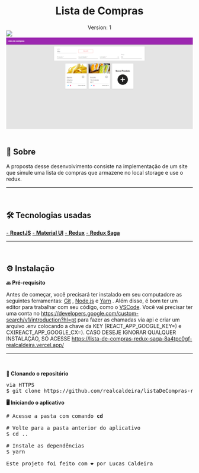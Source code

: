 <div align="center"><h1><strong>Lista de Compras</strong></h1> Version: 1 </div>

<img src="./src/assets/imagem1.PNG" width="1080">
<img src="./src/assets/imagem2.PNG" width="1080">

<br>
<br>
<strong><h2>🎯 Sobre</h2></strong>

<p>A proposta desse desenvolvimento consiste na implementação de um site que simule uma lista de compras que armazene no local storage e use o redux.</p>

<hr/>
<br>
 <strong><h2>🛠️ Tecnologias usadas</h2></strong>
<p></p>

[- <strong>ReactJS</strong>](https://pt-br.reactjs.org/)
[- <strong>Material UI</strong>](https://v3.mui.com/)
[- <strong>Redux</strong>](https://redux.js.org/)
[- <strong>Redux Saga</strong>](https://redux-saga.js.org/)

<hr/>
<br>
<strong><h2>⚙️ Instalação</h2> </strong>

</hr>

<strong>🔙 Pré-requisito </strong>

Antes de começar, você precisará ter instalado em seu computadore as seguintes ferramentas: [Git](https://git-scm.com/) , [Node.js](https://nodejs.org/en/) e [Yarn](https://yarnpkg.com/) .
Além disso, é bom ter um editor para trabalhar com seu código, como o [VSCode](https://code.visualstudio.com/).
Você vai precisar ter uma conta no https://developers.google.com/custom-search/v1/introduction?hl=pt para fazer as chamadas via api e criar um arquivo .env colocando a chave da KEY (REACT_APP_GOOGLE_KEY=) e CX(REACT_APP_GOOGLE_CX=). 
CASO DESEJE IGNORAR QUALQUER INSTALAÇÃO, SÓ ACESSE https://lista-de-compras-redux-saga-8a4tpc0gf-realcaldeira.vercel.app/
<hr/>
<br>

<strong>🔽 Clonando o repositório </strong>

<pre>via HTTPS
$ git clone https://github.com/realcaldeira/listaDeCompras-redux-saga.git </pre>

<strong>🖥️ Iniciando o aplicativo</strong>

<pre>
# Acesse a pasta com comando <strong>cd </strong> 

# Volte para a pasta anterior do aplicativo 
$ cd ..

# Instale as dependências
$ yarn

Este projeto foi feito com ❤ por Lucas Caldeira
